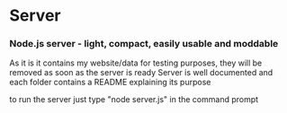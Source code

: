 # Server
### Node.js server - light, compact, easily usable and moddable ###
As it is it contains my website/data for testing purposes, they will be removed as soon as the server is ready
Server is well documented and each folder contains a README explaining its purpose

to run the server just type "node server.js" in the command prompt
